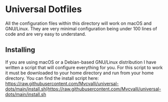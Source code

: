 # Universal Dotfiles
All the configuration files within this directory will work on macOS and GNU/Linux. They are very minimal configuration being under 100 lines of code and are very easy to understand.

## Installing 
If you are using macOS or a Debian-based GNU/Linux distribution I have written a script that will configure everything for you. For this script to work it must be downloaded to your home directory and run from your home directory. You can find the install script here: https://raw.githubusercontent.com/Mvcvalli/universal-dots/main/install.sh)https://raw.githubusercontent.com/Mvcvalli/universal-dots/main/install.sh
